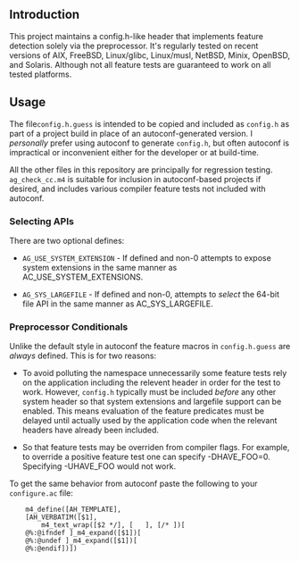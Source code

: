 ## Introduction

This project maintains a config.h-like header that implements feature
detection solely via the preprocessor. It's regularly tested on recent
versions of AIX, FreeBSD, Linux/glibc, Linux/musl, NetBSD, Minix, OpenBSD,
and Solaris. Although not all feature tests are guaranteed to work on all
tested platforms.

## Usage

The file```config.h.guess``` is intended to be copied and included as
```config.h``` as part of a project build in place of an autoconf-generated
version. I _personally_ prefer using autoconf to generate ```config.h```,
but often autoconf is impractical or inconvenient either for the developer
or at build-time.

All the other files in this repository are principally for regression
testing. ```ag_check_cc.m4``` is suitable for inclusion in autoconf-based
projects if desired, and includes various compiler feature tests not
included with autoconf.

### Selecting APIs

There are two optional defines:

* ```AG_USE_SYSTEM_EXTENSION``` - If defined and non-0 attempts to expose
system extensions in the same manner as AC_USE_SYSTEM_EXTENSIONS.

* ```AG_SYS_LARGEFILE``` - If defined and non-0, attempts to _select_ the
64-bit file API in the same manner as AC_SYS_LARGEFILE.

### Preprocessor Conditionals

Unlike the default style in autoconf the feature macros in
```config.h.guess``` are _always_ defined. This is for two reasons:

* To avoid polluting the namespace unnecessarily some feature tests rely on
the application including the relevent header in order for the test to work.
However, ```config.h``` typically must be included _before_ any other system
header so that system extensions and largefile support can be enabled. This
means evaluation of the feature predicates must be delayed until actually
used by the application code when the relevant headers have already been
included.

* So that feature tests may be overriden from compiler flags. For example,
to override a positive feature test one can specify -DHAVE_FOO=0. Specifying
-UHAVE_FOO would not work.

To get the same behavior from autoconf paste the following to your
```configure.ac``` file:

```
	m4_define([AH_TEMPLATE],
	[AH_VERBATIM([$1],
		m4_text_wrap([$2 */], [   ], [/* ])[
	@%:@ifndef ]_m4_expand([$1])[
	@%:@undef ]_m4_expand([$1])[
	@%:@endif])])
```
